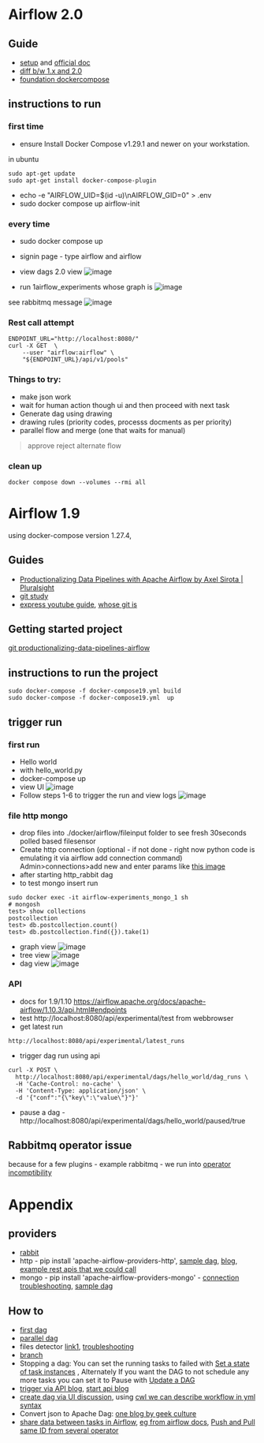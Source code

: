 # Airflow 2.0
## Guide
- [setup](https://www.youtube.com/watch?v=aTaytcxy2Ck) and [official doc](https://airflow.apache.org/docs/apache-airflow/stable/start/docker.html)
- [diff b/w 1.x and 2.0](https://www.youtube.com/watch?v=mzu4eYOy-Ak)
- [foundation dockercompose](https://www.youtube.com/redirect?event=video_description&redir_token=QUFFLUhqbWdRaG0xNFRyWDNmc0RkSG1jXzk0eTNkR0dFUXxBQ3Jtc0tuRUl1NHdXQ1hjVTFvLVJaWEFRcUZaM3RQSEN4anpodnNzYnJfblV6STdQZlhPQmhuVEVOcTMxb2FaWnBEY2tPNy1MRWFOd3Nnc1RnSlFlMXZ4WkR0YUtESXQzY1JFOXF2emlybjkwYXY3cWs1UXhqTQ&q=https%3A%2F%2Fairflow.apache.org%2Fdocs%2Fapache-airflow%2Fstable%2Fdocker-compose.yaml&v=aTaytcxy2Ck)

## instructions to run
### first time 
- ensure Install Docker Compose v1.29.1 and newer on your workstation.

in ubuntu
```
sudo apt-get update
sudo apt-get install docker-compose-plugin
```
- echo -e "AIRFLOW_UID=$(id -u)\nAIRFLOW_GID=0" > .env
- sudo docker compose up airflow-init
### every time
- sudo docker compose up
- signin page - type airflow and airflow
- view dags 2.0 view
![image](https://user-images.githubusercontent.com/2136211/170602797-0f85ec51-a5cf-42eb-a0c0-dd2d59b79987.png)

- run 1airflow_experiments
whose graph is 
![image](https://user-images.githubusercontent.com/2136211/170651732-903d020b-234d-4a54-a72d-db702fce9664.png)

see rabbitmq message
![image](https://user-images.githubusercontent.com/2136211/170651573-40e0ed46-628d-42a3-b6bd-6a4d8a304fa4.png)



### Rest call attempt 
```
ENDPOINT_URL="http://localhost:8080/"
curl -X GET  \
    --user "airflow:airflow" \
    "${ENDPOINT_URL}/api/v1/pools"
```

### Things to try:
- make json work
- wait for human action though ui and then proceed with next task
- Generate dag using drawing
- drawing rules (priority codes, processs docments as per priority)
- parallel flow and merge (one that waits for manual)
> approve reject alternate flow

### clean up
```
docker compose down --volumes --rmi all
```
# Airflow 1.9
using docker-compose version 1.27.4,
## Guides
- [Productionalizing Data Pipelines with Apache Airflow by Axel Sirota | Pluralsight](https://www.pluralsight.com/courses/productionalizing-data-pipelines-apache-airflow)
- [git study](https://github.com/mikeroyal/Apache-Airflow-Guide)
- [express youtube guide](https://www.youtube.com/watch?v=2v9AKewyUEo), [whose git is](https://github.com/soumilshah1995/Learn-Apache-Airflow-in-easy-way-/tree/main/project)

## Getting started project
[git productionalizing-data-pipelines-airflow](https://github.com/axel-sirota/productionalizing-data-pipelines-airflow)

## instructions to run the project
```
sudo docker-compose -f docker-compose19.yml build
sudo docker-compose -f docker-compose19.yml  up
```

## trigger run
### first run
- Hello world
- with hello_world.py
- docker-compose up
- view UI 
![image](https://user-images.githubusercontent.com/2136211/170428000-8b7c21cc-4f56-4686-9ed2-3b9caff12c80.png)
- Follow steps 1-6 to trigger the run and view logs
![image](https://user-images.githubusercontent.com/2136211/170429231-ea711094-42f3-4079-a8ee-aea6febfd3e2.png)

### file http mongo
- drop files into ./docker/airflow/fileinput folder to see fresh 30seconds polled based filesensor
- Create http connection (optional - if not done - right now python code is emulating it via airflow add connection command)
Admin>connections>add new and enter params like [this image](https://user-images.githubusercontent.com/2136211/170446792-def85dc5-34ef-410d-b48a-5569ad9395ba.png)
 - after starting http_rabbit dag
 - to test mongo insert run
 ```
sudo docker exec -it airflow-experiments_mongo_1 sh
# mongosh
test> show collections
postcollection
test> db.postcollection.count()
test> db.postcollection.find({}).take(1)
 ```
 - graph view
 ![image](https://user-images.githubusercontent.com/2136211/170595596-74e6bc06-e56f-4d99-9e0e-8c3b4c9e0b5a.png)
 - tree view
 ![image](https://user-images.githubusercontent.com/2136211/170595670-49fb902f-60cd-4160-b9a8-8b28806371c0.png)
- dag view
![image](https://user-images.githubusercontent.com/2136211/170596044-0814a79d-f01d-4f2e-a282-2b9121dc7269.png)



 ### API 
 - docs for 1.9/1.10 https://airflow.apache.org/docs/apache-airflow/1.10.3/api.html#endpoints
 - test http://localhost:8080/api/experimental/test from webbrowser
 - get latest run
 ```
 http://localhost:8080/api/experimental/latest_runs
 ```
- trigger dag run using api
```
curl -X POST \
  http://localhost:8080/api/experimental/dags/hello_world/dag_runs \
  -H 'Cache-Control: no-cache' \
  -H 'Content-Type: application/json' \
  -d '{"conf":"{\"key\":\"value\"}"}'
```
- pause a dag - http://localhost:8080/api/experimental/dags/hello_world/paused/true


## Rabbitmq operator issue
because for a few plugins - example rabbitmq - we run into [operator incomptibility](https://stackoverflow.com/questions/67233220/upgrading-to-airflow-2-no-module-named-airflow-hooks-base)



# Appendix

## providers
- [rabbit](https://github.com/tes/airflow-provider-rabbitmq)
- http  - pip install 'apache-airflow-providers-http', [sample dag](https://github.com/apache/airflow/blob/main/airflow/providers/http/example_dags/example_http.py), [blog](https://betterdatascience.com/apache-airflow-rest-api/), [example rest apis that we could call](https://gorest.co.in/)
- mongo - pip install 'apache-airflow-providers-mongo' - [connection troubleshooting](https://stackoverflow.com/questions/64865387/setting-mongodb-connection-with-airflow), [sample dag](https://github.com/axel-sirota/productionalizing-data-pipelines-airflow/blob/main/module5-demo3/dags/mongo_dag.py)

## How to 
- [first dag](https://progressivecoder.com/airflow-dag-example-create-your-first-dag/)
- [parallel dag](https://github.com/axel-sirota/productionalizing-data-pipelines-airflow/blob/main/module6-demo2/dags/parallel_dag.py)
- files detector [link1](https://big-data-demystified.ninja/2019/11/14/airflow-file-sensor-example-airflow-demystified/), [troubleshooting](https://stackoverflow.com/questions/54791596/any-example-of-airflow-filesensor)
- [branch](https://github.com/axel-sirota/productionalizing-data-pipelines-airflow/blob/main/module5-demo2/dags/invoices_dag.py)
- Stopping a dag: You can set the running tasks to failed with [Set a state of task instances](https://airflow.apache.org/docs/apache-airflow/stable/stable-rest-api-ref.html#operation/post_set_task_instances_state)  , Alternately If you want the DAG to not schedule any more tasks you can set it to Pause with [Update a DAG](https://airflow.apache.org/docs/apache-airflow/stable/stable-rest-api-ref.html#operation/patch_dag)
- [trigger via API blog](https://brocktibert.com/post/trigger-airflow-dags-via-the-rest-api/), [start api blog](https://hevodata.com/learn/airflow-rest-api/)
- [create dag via UI discussion](https://stackoverflow.com/questions/48986732/airflow-creating-a-dag-in-airflow-via-ui), using [cwl we can describe workflow in yml syntax](https://cwl-airflow.readthedocs.io/en/latest/readme/quick_start.html)
- Convert json to Apache Dag: [one blog by geek culture](https://medium.com/geekculture/how-to-dynamically-create-apache-airflow-dag-s-via-only-json-rationalize-tech-47f227071c78)
- [share data between tasks in Airflow](https://marclamberti.com/blog/airflow-dag-creating-your-first-dag-in-5-minutes/), [eg from airflow docs](https://github.com/apache/airflow/blob/main/airflow/example_dags/example_xcom.py), [Push and Pull same ID from several operator](https://big-data-demystified.ninja/2020/04/15/airflow-xcoms-example-airflow-demystified/)


